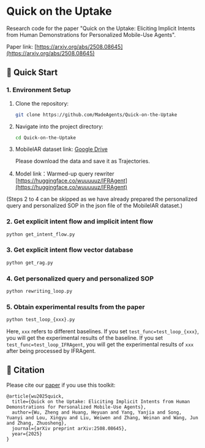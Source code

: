 # Quick on the Uptake

Research code for the paper "Quick on the Uptake: Eliciting Implicit Intents from Human Demonstrations for Personalized Mobile-Use Agents".

Paper link: [https://arxiv.org/abs/2508.08645](https://arxiv.org/abs/2508.08645)
## 🚀 Quick Start
### 1. Environment Setup
1. Clone the repository:
   ```bash
   git clone https://github.com/MadeAgents/Quick-on-the-Uptake
   ```
2. Navigate into the project directory:
   ```bash
   cd Quick-on-the-Uptake
   ```
3. MobileIAR dataset link: [Google Drive]()

   Please download the data and save it as Trajectories.

4. Model link：Warmed-up query rewriter [https://huggingface.co/wuuuuuz/IFRAgent](https://huggingface.co/wuuuuuz/IFRAgent)

(Steps 2 to 4 can be skipped as we have already prepared the personalized query and personalized SOP in the json file of the MobileIAR dataset.)

### 2. Get explicit intent flow and implicit intent flow
```bash
python get_intent_flow.py
```

### 3. Get explicit intent flow vector database
```bash
python get_rag.py
```

### 4. Get personalized query and personalized SOP 
```bash
python rewriting_loop.py
```

### 5. Obtain experimental results from the paper
```bash
python test_loop_{xxx}.py
```
Here, `xxx` refers to different baselines. If you set `test_func=test_loop_{xxx}`, you will get the experimental results of the baseline. If you set `test_func=test_loop_IFRAgent`, you will get the experimental results of `xxx` after being processed by IFRAgent.

## 📑 Citation

Please cite our [paper](https://arxiv.org/abs/2508.08645) if you use this toolkit:

```
@article{wu2025quick,
  title={Quick on the Uptake: Eliciting Implicit Intents from Human Demonstrations for Personalized Mobile-Use Agents},
  author={Wu, Zheng and Huang, Heyuan and Yang, Yanjia and Song, Yuanyi and Lou, Xingyu and Liu, Weiwen and Zhang, Weinan and Wang, Jun and Zhang, Zhuosheng},
  journal={arXiv preprint arXiv:2508.08645},
  year={2025}
}
``` 



